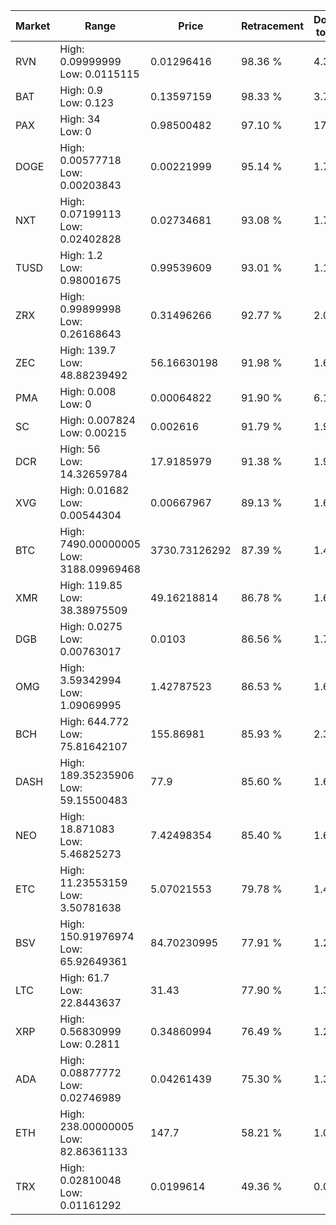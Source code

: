 | Market | Range | Price| Retracement | Doubles to 50% |
| --- | --- | --- | --- | --- |
| RVN | High: 0.09999999<br />Low: 0.0115115 | 0.01296416 | 98.36 % | 4.30 |
| BAT | High: 0.9<br />Low: 0.123 | 0.13597159 | 98.33 % | 3.76 |
| PAX | High: 34<br />Low: 0 | 0.98500482 | 97.10 % | 17.26 |
| DOGE | High: 0.00577718<br />Low: 0.00203843 | 0.00221999 | 95.14 % | 1.76 |
| NXT | High: 0.07199113<br />Low: 0.02402828 | 0.02734681 | 93.08 % | 1.76 |
| TUSD | High: 1.2<br />Low: 0.98001675 | 0.99539609 | 93.01 % | 1.10 |
| ZRX | High: 0.99899998<br />Low: 0.26168643 | 0.31496266 | 92.77 % | 2.00 |
| ZEC | High: 139.7<br />Low: 48.88239492 | 56.16630198 | 91.98 % | 1.68 |
| PMA | High: 0.008<br />Low: 0 | 0.00064822 | 91.90 % | 6.17 |
| SC | High: 0.007824<br />Low: 0.00215 | 0.002616 | 91.79 % | 1.91 |
| DCR | High: 56<br />Low: 14.32659784 | 17.9185979 | 91.38 % | 1.96 |
| XVG | High: 0.01682<br />Low: 0.00544304 | 0.00667967 | 89.13 % | 1.67 |
| BTC | High: 7490.00000005<br />Low: 3188.09969468 | 3730.73126292 | 87.39 % | 1.43 |
| XMR | High: 119.85<br />Low: 38.38975509 | 49.16218814 | 86.78 % | 1.61 |
| DGB | High: 0.0275<br />Low: 0.00763017 | 0.0103 | 86.56 % | 1.71 |
| OMG | High: 3.59342994<br />Low: 1.09069995 | 1.42787523 | 86.53 % | 1.64 |
| BCH | High: 644.772<br />Low: 75.81642107 | 155.86981 | 85.93 % | 2.31 |
| DASH | High: 189.35235906<br />Low: 59.15500483 | 77.9 | 85.60 % | 1.60 |
| NEO | High: 18.871083<br />Low: 5.46825273 | 7.42498354 | 85.40 % | 1.64 |
| ETC | High: 11.23553159<br />Low: 3.50781638 | 5.07021553 | 79.78 % | 1.45 |
| BSV | High: 150.91976974<br />Low: 65.92649361 | 84.70230995 | 77.91 % | 1.28 |
| LTC | High: 61.7<br />Low: 22.8443637 | 31.43 | 77.90 % | 1.34 |
| XRP | High: 0.56830999<br />Low: 0.2811 | 0.34860994 | 76.49 % | 1.22 |
| ADA | High: 0.08877772<br />Low: 0.02746989 | 0.04261439 | 75.30 % | 1.36 |
| ETH | High: 238.00000005<br />Low: 82.86361133 | 147.7 | 58.21 % | 1.09 |
| TRX | High: 0.02810048<br />Low: 0.01161292 | 0.0199614 | 49.36 % | 0.00 |
